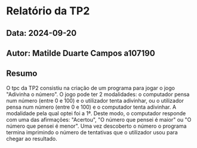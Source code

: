 # Relatório da TP2
## Data: 2024-09-20
## Autor: Matilde Duarte Campos a107190
## Resumo
O tpc da TP2 consistiu na criação de um programa para jogar o jogo "Adivinha o número". O jogo pode ter 2 modalidades: o computador pensa num número (entre 0 e 100) e o utilizador tenta adivinhar, ou o utilizador pensa num número (entre 0 e 100) e o computador tenta adivinhar. A modalidade pela qual optei foi a 1ª. Deste modo, o computador responde com uma das afirmações: "Acertou", "O número que pensei é maior" ou "O número que pensei é menor". Uma vez descoberto o número o programa termina imprimindo o número de tentativas que o utilizador usou para chegar ao resultado.
